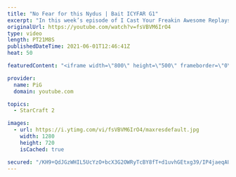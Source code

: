 ```yaml
---
title: "No Fear for this Nydus | Bait ICYFAR G1"
excerpt: "In this week’s episode of I Cast Your Freakin Awesome Replays (ICYFAR) players sent in their replays where they tried to bait their opponents out of position!   NEW ICYFAR CHALLENGE: \"Hit and Run\" - avoid head on fights and backstab, run by and basetrade your way to victory. Send submissions to fluxiorsc@gmail.com"
originalUrl: https://youtube.com/watch?v=fsVBVM6IrO4
type: video
length: PT21M8S
publishedDateTime: 2021-06-01T12:46:41Z
heat: 50

featuredContent: "<iframe width=\"800\" height=\"500\" frameborder=\"0\" src=\"https://www.youtube.com/embed/fsVBVM6IrO4\" allow=\"accelerometer; autoplay; encrypted-media; gyroscope; picture-in-picture\" allowfullscreen></iframe>"

provider:
  name: PiG
  domain: youtube.com

topics:
  - StarCraft 2

images:
  - url: https://i.ytimg.com/vi/fsVBVM6IrO4/maxresdefault.jpg
    width: 1280
    height: 720
    isCached: true

secured: "/KH9+QdJGzWHIL5UcYzO+bcX3G2OWRyTcBY8fT+d1uvhGEtxg39/IP4jaeqAUyixfWrR6fTwGW+iKWtGupn/XpTmNTwa/bbinaExAnovnhd3Dq1MwZou0jT5crnzbD1XLmMvYWfM6Qo0h2ogcTl1oAx+RHLQOxiYYcwiQAKEA0nF/HwBJkMAiCgwqOuTrFwrZEWPlSyA50AWz1dK0f2Swo/hf/ULWKGNQ42TjSO858ExIcjWboDSBTKDhyI+4muSOZnfURAb2y52ADDG6XUO/fvlo4U4/6VrCmmulRXhseRN4c6f8KY0lk7V9DddQQNOSskeYdQAKOLgWkXFX6hZLUCbKOyM0YW6AV6XVm12FjL/Xvcgxn5rZaF36kPrN9+KLjIULmNtYw7P9gEcou3vZZbzGY4V4fbAstgkNAm+0tQ=;n6byGUqRFZqutgfUhF112A=="
---
```


